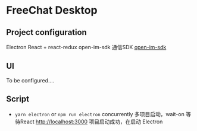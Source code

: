 # FreeChat Desktop

## Project configuration
Electron
React + react-redux
open-im-sdk 通信SDK [open-im-sdk](https://doc.rentsoft.cn/#/js_v2/sdk_integrate/sdk_use)

## UI
To be configured....

## Script

* `yarn electron` or `npm run electron`
concurrently 多项目启动，wait-on 等待React [http://localhost:3000](http://localhost:3000) 项目启动成功，在启动 Electron
